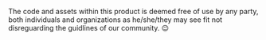 The code and assets within this product is deemed free of use by any party, both individuals and organizations as he/she/they may see fit not disreguarding the guidlines of our community.
:wink:
